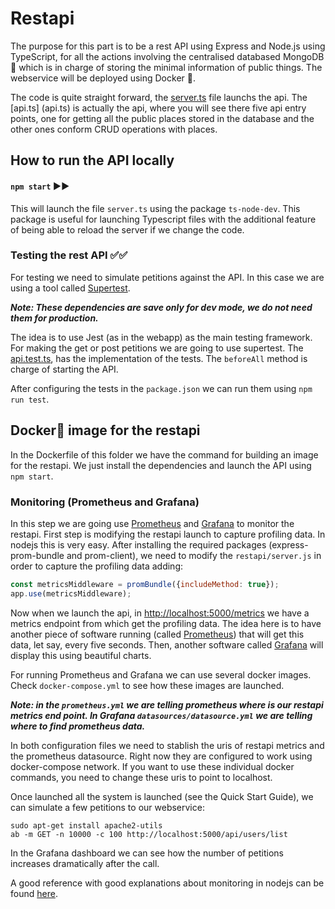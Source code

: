 # Restapi
The purpose for this part is to be a rest API using Express and Node.js using TypeScript, for 
all the actions involving the centralised databased MongoDB :leaves: which is in charge of 
storing the minimal information of public things. The 
webservice will be deployed using Docker :whale2:.
     
The code is quite straight forward, the [server.ts](server.ts) file launchs the api. The [api.ts]
(api.ts) is actually the api, where you will see there five api entry points, one for getting 
all the public places stored in the database and the other ones conform CRUD operations with places.

## How to run the API locally
#### `npm start` :arrow_forward::arrow_forward:
This will launch the file `server.ts` using the package `ts-node-dev`. This package is useful for launching Typescript files with the additional feature of being able to reload the server if we change the code.

### Testing the rest API :white_check_mark::white_check_mark:
For testing we need to simulate petitions against the API. In this case we are using a tool called [Supertest](https://www.npmjs.com/package/supertest).

***Note: These dependencies are save only for dev mode, we do not need them for production.***

The idea is to use Jest (as in the webapp) as the main testing framework. For making the get or post petitions we are going to use supertest. The [api.test.ts](tests/api.test.ts), has the implementation of the tests. The `beforeAll` method is charge of starting the API.

After configuring the tests in the `package.json` we can run them using `npm run test`.

## Docker:whale2: image for the restapi
In the Dockerfile of this folder we have the command for building an image for the restapi. We just install the dependencies and launch the API using `npm start`.

### Monitoring (Prometheus and Grafana)
In this step we are going use [Prometheus](https://prometheus.io/) and [Grafana](https://grafana.com/) to monitor the restapi. First step is modifying the restapi launch to capture profiling data. In nodejs this is very easy. After installing the required packages (express-prom-bundle and prom-client), we need to modify the `restapi/server.js` in order to capture the profiling data adding:
```javascript
const metricsMiddleware = promBundle({includeMethod: true});
app.use(metricsMiddleware);
```
Now when we launch the api, in [http://localhost:5000/metrics](http://localhost:5000/metrics) we have a metrics endpoint from which get the profiling data. The idea here is to have another piece of software running (called [Prometheus](https://prometheus.io/)) that will get this data, let say, every five seconds. Then, another software called [Grafana](https://grafana.com/) will display this using beautiful charts.

For running Prometheus and Grafana we can use several docker images. Check `docker-compose.yml` to see how these images are launched. 

***Note: in the `prometheus.yml` we are telling prometheus where is our restapi metrics end 
point. In Grafana `datasources/datasource.yml` we are telling where to find prometheus data.***

In both configuration files we need to stablish the uris of restapi metrics and the 
prometheus datasource. Right now they are configured to work using docker-compose network. If 
you want to use these individual docker commands, you need to change these uris to point to 
localhost.

Once launched all the system is launched (see the Quick Start Guide), we can simulate a few petitions to our webservice:

```
sudo apt-get install apache2-utils
ab -m GET -n 10000 -c 100 http://localhost:5000/api/users/list
```
In the Grafana dashboard we can see how the number of petitions increases dramatically after the call.

A good reference with good explanations about monitoring in nodejs can be found [here](https://github.com/coder-society/nodejs-application-monitoring-with-prometheus-and-grafana).